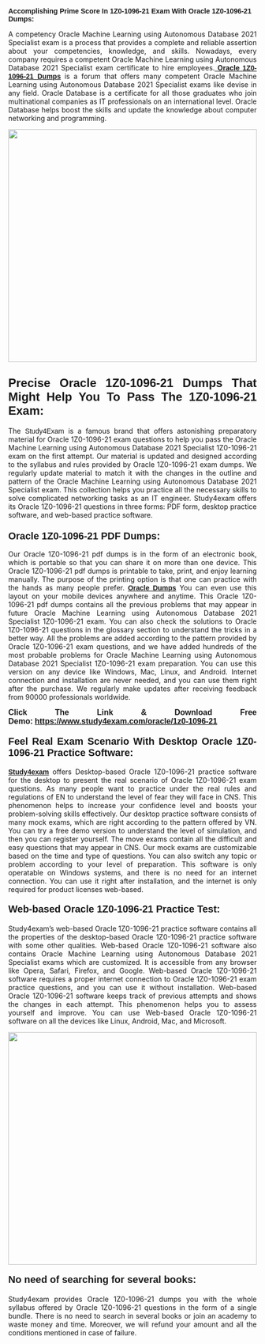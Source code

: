 <span style="font-family:Lucida Sans Unicode,Lucida Grande,sans-serif;"><strong>Accomplishing Prime Score In 1Z0-1096-21 Exam With Oracle 1Z0-1096-21 Dumps:</strong></span></h1>

<p style="text-align: justify;">A competency Oracle Machine Learning using Autonomous Database 2021 Specialist exam is a process that provides a complete and reliable assertion about your competencies, knowledge, and skills. Nowadays, every company requires a competent Oracle Machine Learning using Autonomous Database 2021 Specialist exam certificate to hire employees.<a href="https://www.study4exam.com/oracle/1z0-1096-21-valid-dumps"><strong> Oracle <span style="font-family:Verdana,Geneva,sans-serif;">1Z0-1096-21 Dumps</span></strong></a> is a forum that offers many competent Oracle Machine Learning using Autonomous Database 2021 Specialist exams like devise in any field. Oracle Database is a certificate for all those graduates who join multinational companies as IT professionals on an international level. Oracle Database helps boost the skills and update the knowledge about computer networking and programming.</p>

<p style="text-align: justify;"><a href="https://www.study4exam.com/oracle/1z0-1096-21"><img alt="" src="https://lh3.googleusercontent.com/pw/AL9nZEVlv7Ske_7_4HBAyUdTuN-7WvZcN6USfD6boPasgRTsSOgYJDiupUICTUV6X1uu6AGge2hWciDKxhKOVo3NFQUTTQUskCQl05KIpPWzKoMrqE_mCRGOXTps-Wcp07HSL0DIbWWBcBIFUI3Ea8n_KHg=w1659-h933-no" style="width: 100%; height: 470px;" /></a></p>

<h2 style="text-align: justify;"><span style="font-family:Lucida Sans Unicode,Lucida Grande,sans-serif;"><strong><span style="font-size:24px;">Precise Oracle 1Z0-1096-21 Dumps That Might Help You To Pass The 1Z0-1096-21 Exam:</span></strong></span></h2>

<p style="text-align: justify;">The <span style="font-family:Lucida Sans Unicode,Lucida Grande,sans-serif;">Study4Exam</span> is a famous brand that offers astonishing preparatory material for Oracle 1Z0-1096-21 exam questions to help you pass the Oracle Machine Learning using Autonomous Database 2021 Specialist 1Z0-1096-21 exam on the first attempt. Our material is updated and designed according to the syllabus and rules provided by Oracle 1Z0-1096-21 exam dumps. We regularly update material to match it with the changes in the outline and pattern of the Oracle Machine Learning using Autonomous Database 2021 Specialist exam. This collection helps you practice all the necessary skills to solve complicated networking tasks as an IT engineer. Study4exam offers its Oracle 1Z0-1096-21 questions in three forms: PDF form, desktop practice software, and web-based practice software. </p>

<h3 style="text-align: justify;"><strong><span style="font-size:20px;"><span style="font-family:Lucida Sans Unicode,Lucida Grande,sans-serif;">Oracle 1Z0-1096-21 PDF Dumps:</span></span></strong></h3>

<p style="text-align: justify;">Our Oracle 1Z0-1096-21 pdf dumps is in the form of an electronic book, which is portable so that you can share it on more than one device. This Oracle 1Z0-1096-21 pdf dumps is printable to take, print, and enjoy learning manually. The purpose of the printing option is that one can practice with the hands as many people prefer. <a href="https://www.study4exam.com/oracle-exams"><span style="font-family:Lucida Sans Unicode,Lucida Grande,sans-serif;"><strong>Oracle Dumps</strong></span></a> You can even use this layout on your mobile devices anywhere and anytime. This Oracle 1Z0-1096-21 pdf dumps contains all the previous problems that may appear in future Oracle Machine Learning using Autonomous Database 2021 Specialist 1Z0-1096-21 exam. You can also check the solutions to Oracle 1Z0-1096-21 questions in the glossary section to understand the tricks in a better way. All the problems are added according to the pattern provided by Oracle 1Z0-1096-21 exam questions, and we have added hundreds of the most probable problems for Oracle Machine Learning using Autonomous Database 2021 Specialist 1Z0-1096-21 exam preparation. You can use this version on any device like Windows, Mac, Linux, and Android. Internet connection and installation are never needed, and you can use them right after the purchase. We regularly make updates after receiving feedback from 90000 professionals worldwide.</p>

<p style="text-align: justify;"><span style="font-family:Lucida Sans Unicode,Lucida Grande,sans-serif;"><strong><span style="font-size:16px;">Click The Link & Download Free Demo:</span></strong></span> <strong><span style="font-family:Lucida Sans Unicode,Lucida Grande,sans-serif;"><span style="font-size:16px;"><a href="https://www.study4exam.com/oracle/1z0-1096-21">https://www.study4exam.com/oracle/1z0-1096-21</a></span></span></strong></p>

<h4 style="text-align: justify;"><strong><span style="font-family:Lucida Sans Unicode,Lucida Grande,sans-serif;"><span style="font-size:20px;">Feel Real Exam Scenario With Desktop Oracle 1Z0-1096-21 Practice Software:</span></span></strong></h4>

<p style="text-align: justify;"><a href="https://www.study4exam.com/"><span style="font-family:Verdana,Geneva,sans-serif;"><strong>Study4exam</strong></span></a> offers Desktop-based Oracle 1Z0-1096-21 practice software for the desktop to present the real scenario of Oracle 1Z0-1096-21 exam questions. As many people want to practice under the real rules and regulations of EN to understand the level of fear they will face in CNS. This phenomenon helps to increase your confidence level and boosts your problem-solving skills effectively. Our desktop practice software consists of many mock exams, which are right according to the pattern offered by VN. You can try a free demo version to understand the level of simulation, and then you can register yourself. The move exams contain all the difficult and easy questions that may appear in CNS. Our mock exams are customizable based on the time and type of questions. You can also switch any topic or problem according to your level of preparation. This software is only operatable on Windows systems, and there is no need for an internet connection. You can use it right after installation, and the internet is only required for product licenses web-based. </p>

<h4 style="text-align: justify;"><span style="font-family:Lucida Sans Unicode,Lucida Grande,sans-serif;"><strong><span style="font-size:20px;">Web-based Oracle 1Z0-1096-21 Practice Test:</span></strong></span></h4>

<p style="text-align: justify;">Study4exam’s web-based Oracle 1Z0-1096-21 practice software contains all the properties of the desktop-based Oracle 1Z0-1096-21 practice software with some other qualities. Web-based Oracle 1Z0-1096-21 software also contains Oracle Machine Learning using Autonomous Database 2021 Specialist exams which are customized. It is accessible from any browser like Opera, Safari, Firefox, and Google. Web-based Oracle 1Z0-1096-21 software requires a proper internet connection to Oracle 1Z0-1096-21 exam practice questions, and you can use it without installation. Web-based Oracle 1Z0-1096-21 software keeps track of previous attempts and shows the changes in each attempt. This phenomenon helps you to assess yourself and improve. You can use Web-based Oracle 1Z0-1096-21 software on all the devices like Linux, Android, Mac, and Microsoft.</p>

<p style="text-align: center;"><a href="https://www.study4exam.com/oracle/1z0-1096-21"><img alt="" src="https://lh3.googleusercontent.com/pw/AL9nZEUUSkRyvc4gudeH81RsLWSZLUIhDbbix90UQ4Nknl42MiPXhE2WvgE6ynXQK8mQ23j1q8BlcR3zkz-sugUKDhmp-cvdF7FN6gsDIAW958mBJ52F35JmoMau5RsT1NIRYA6usGyWQMtl6sjcUF3Hd-w=w1659-h933-no" style="width: 100%; height: 470px;" /></a></p>

<h4 style="text-align: justify;"><span style="font-family:Lucida Sans Unicode,Lucida Grande,sans-serif;"><strong><span style="font-size:20px;">No need of searching for several books:</span></strong></span></h4>

<p style="text-align: justify;">Study4exam provides Oracle 1Z0-1096-21 dumps you with the whole syllabus offered by Oracle 1Z0-1096-21 questions in the form of a single bundle. There is no need to search in several books or join an academy to waste money and time. Moreover, we will refund your amount and all the conditions mentioned in case of failure.</p>

